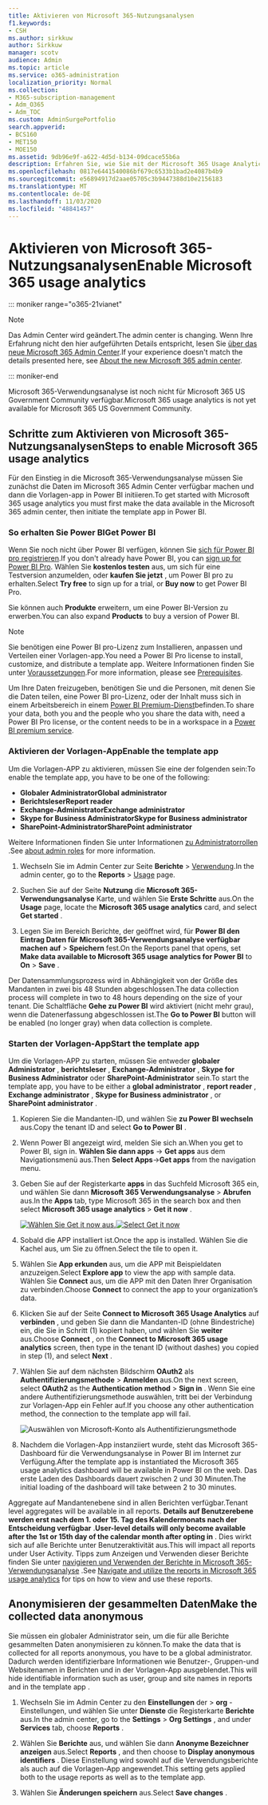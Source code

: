 ```yaml
---
title: Aktivieren von Microsoft 365-Nutzungsanalysen
f1.keywords:
- CSH
ms.author: sirkkuw
author: Sirkkuw
manager: scotv
audience: Admin
ms.topic: article
ms.service: o365-administration
localization_priority: Normal
ms.collection:
- M365-subscription-management
- Adm_O365
- Adm_TOC
ms.custom: AdminSurgePortfolio
search.appverid:
- BCS160
- MET150
- MOE150
ms.assetid: 9db96e9f-a622-4d5d-b134-09dcace55b6a
description: Erfahren Sie, wie Sie mit der Microsoft 365 Usage Analytics-Vorlagen-app in Power BI mit dem Sammeln von Daten für Ihren Mandanten beginnen.
ms.openlocfilehash: 0817e6441540086bf679c6533b1bad2e4087b4b9
ms.sourcegitcommit: e56894917d2aae05705c3b9447388d10e2156183
ms.translationtype: MT
ms.contentlocale: de-DE
ms.lasthandoff: 11/03/2020
ms.locfileid: "48841457"
---
```

# <a name="enable-microsoft-365-usage-analytics"></a><span data-ttu-id="2acf7-103">Aktivieren von Microsoft 365-Nutzungsanalysen</span><span class="sxs-lookup"><span data-stu-id="2acf7-103">Enable Microsoft 365 usage analytics</span></span>

::: moniker range="o365-21vianet"

> [!NOTE]
> <span data-ttu-id="2acf7-104">Das Admin Center wird geändert.</span><span class="sxs-lookup"><span data-stu-id="2acf7-104">The admin center is changing.</span></span> <span data-ttu-id="2acf7-105">Wenn Ihre Erfahrung nicht den hier aufgeführten Details entspricht, lesen Sie [über das neue Microsoft 365 Admin Center](https://docs.microsoft.com/microsoft-365/admin/microsoft-365-admin-center-preview?view=o365-21vianet).</span><span class="sxs-lookup"><span data-stu-id="2acf7-105">If your experience doesn't match the details presented here, see [About the new Microsoft 365 admin center](https://docs.microsoft.com/microsoft-365/admin/microsoft-365-admin-center-preview?view=o365-21vianet).</span></span>

::: moniker-end

<span data-ttu-id="2acf7-106">Microsoft 365-Verwendungsanalyse ist noch nicht für Microsoft 365 US Government Community verfügbar.</span><span class="sxs-lookup"><span data-stu-id="2acf7-106">Microsoft 365 usage analytics is not yet available for Microsoft 365 US Government Community.</span></span>
  
## <a name="steps-to-enable-microsoft-365-usage-analytics"></a><span data-ttu-id="2acf7-107">Schritte zum Aktivieren von Microsoft 365-Nutzungsanalysen</span><span class="sxs-lookup"><span data-stu-id="2acf7-107">Steps to enable Microsoft 365 usage analytics</span></span>

<span data-ttu-id="2acf7-108">Für den Einstieg in die Microsoft 365-Verwendungsanalyse müssen Sie zunächst die Daten im Microsoft 365 Admin Center verfügbar machen und dann die Vorlagen-app in Power BI initiieren.</span><span class="sxs-lookup"><span data-stu-id="2acf7-108">To get started with Microsoft 365 usage analytics you must first make the data available in the Microsoft 365 admin center, then initiate the template app in Power BI.</span></span>
  
### <a name="get-power-bi"></a><span data-ttu-id="2acf7-109">So erhalten Sie Power BI</span><span class="sxs-lookup"><span data-stu-id="2acf7-109">Get Power BI</span></span>

<span data-ttu-id="2acf7-110">Wenn Sie noch nicht über Power BI verfügen, können Sie [sich für Power BI pro registrieren](https://go.microsoft.com/fwlink/p/?linkid=845347).</span><span class="sxs-lookup"><span data-stu-id="2acf7-110">If you don't already have Power BI, you can [sign up for Power BI Pro](https://go.microsoft.com/fwlink/p/?linkid=845347).</span></span> <span data-ttu-id="2acf7-111">Wählen Sie **kostenlos testen** aus, um sich für eine Testversion anzumelden, oder **kaufen Sie jetzt** , um Power BI pro zu erhalten.</span><span class="sxs-lookup"><span data-stu-id="2acf7-111">Select **Try free** to sign up for a trial, or **Buy now** to get Power BI Pro.</span></span>
  
  
<span data-ttu-id="2acf7-112">Sie können auch **Produkte** erweitern, um eine Power BI-Version zu erwerben.</span><span class="sxs-lookup"><span data-stu-id="2acf7-112">You can also expand **Products** to buy a version of Power BI.</span></span> 

> [!NOTE]
> <span data-ttu-id="2acf7-113">Sie benötigen eine Power BI pro-Lizenz zum Installieren, anpassen und Verteilen einer Vorlagen-app.</span><span class="sxs-lookup"><span data-stu-id="2acf7-113">You need a Power BI Pro license to install, customize, and distribute a template app.</span></span> <span data-ttu-id="2acf7-114">Weitere Informationen finden Sie unter [Voraussetzungen](https://docs.microsoft.com/power-bi/service-template-apps-install-distribute?source=docs#prerequisites).</span><span class="sxs-lookup"><span data-stu-id="2acf7-114">For more information, please see [Prerequisites](https://docs.microsoft.com/power-bi/service-template-apps-install-distribute?source=docs#prerequisites).</span></span>

<span data-ttu-id="2acf7-115">Um Ihre Daten freizugeben, benötigen Sie und die Personen, mit denen Sie die Daten teilen, eine Power BI pro-Lizenz, oder der Inhalt muss sich in einem Arbeitsbereich in einem [Power BI Premium-Dienst](https://docs.microsoft.com/power-bi/service-premium-what-is)befinden.</span><span class="sxs-lookup"><span data-stu-id="2acf7-115">To share your data, both you and the people who you share the data with, need a Power BI Pro license, or the content needs to be in a workspace in a [Power BI premium service](https://docs.microsoft.com/power-bi/service-premium-what-is).</span></span> 
  
### <a name="enable-the-template-app"></a><span data-ttu-id="2acf7-116">Aktivieren der Vorlagen-App</span><span class="sxs-lookup"><span data-stu-id="2acf7-116">Enable the template app</span></span>

<span data-ttu-id="2acf7-117">Um die Vorlagen-APP zu aktivieren, müssen Sie eine der folgenden sein:</span><span class="sxs-lookup"><span data-stu-id="2acf7-117">To enable the template app, you have to be one of the following:</span></span> 
- <span data-ttu-id="2acf7-118">**Globaler Administrator**</span><span class="sxs-lookup"><span data-stu-id="2acf7-118">**Global administrator**</span></span>
- <span data-ttu-id="2acf7-119">**Berichtsleser**</span><span class="sxs-lookup"><span data-stu-id="2acf7-119">**Report reader**</span></span>
- <span data-ttu-id="2acf7-120">**Exchange-Administrator**</span><span class="sxs-lookup"><span data-stu-id="2acf7-120">**Exchange administrator**</span></span>
- <span data-ttu-id="2acf7-121">**Skype for Business Administrator**</span><span class="sxs-lookup"><span data-stu-id="2acf7-121">**Skype for Business administrator**</span></span>
- <span data-ttu-id="2acf7-122">**SharePoint-Administrator**</span><span class="sxs-lookup"><span data-stu-id="2acf7-122">**SharePoint administrator**</span></span> 
  
<span data-ttu-id="2acf7-123">Weitere Informationen finden Sie unter Informationen [zu Administratorrollen](../add-users/about-admin-roles.md) .</span><span class="sxs-lookup"><span data-stu-id="2acf7-123">See [about admin roles](../add-users/about-admin-roles.md) for more information.</span></span> 
  
1. <span data-ttu-id="2acf7-124">Wechseln Sie im Admin Center zur Seite **Berichte** \> <a href="https://go.microsoft.com/fwlink/p/?linkid=2074756" target="_blank">Verwendung</a>.</span><span class="sxs-lookup"><span data-stu-id="2acf7-124">In the admin center, go to the **Reports** \> <a href="https://go.microsoft.com/fwlink/p/?linkid=2074756" target="_blank">Usage</a> page.</span></span> 
    
2. <span data-ttu-id="2acf7-125">Suchen Sie auf der Seite **Nutzung** die **Microsoft 365-Verwendungsanalyse** Karte, und wählen Sie **Erste Schritte** aus.</span><span class="sxs-lookup"><span data-stu-id="2acf7-125">On the **Usage** page, locate the **Microsoft 365 usage analytics** card, and select **Get started** .</span></span>
    
3. <span data-ttu-id="2acf7-126">Legen Sie im Bereich Berichte, der geöffnet wird, für **Power BI den Eintrag Daten für Microsoft 365-Verwendungsanalyse verfügbar machen** **auf** \> **Speichern** fest.</span><span class="sxs-lookup"><span data-stu-id="2acf7-126">On the Reports panel that opens, set **Make data available to Microsoft 365 usage analytics for Power BI** to **On** \> **Save** .</span></span> 
  
<span data-ttu-id="2acf7-127">Der Datensammlungsprozess wird in Abhängigkeit von der Größe des Mandanten in zwei bis 48 Stunden abgeschlossen.</span><span class="sxs-lookup"><span data-stu-id="2acf7-127">The data collection process will complete in two to 48 hours depending on the size of your tenant.</span></span> <span data-ttu-id="2acf7-128">Die Schaltfläche **Gehe zu Power BI** wird aktiviert (nicht mehr grau), wenn die Datenerfassung abgeschlossen ist.</span><span class="sxs-lookup"><span data-stu-id="2acf7-128">The **Go to Power BI** button will be enabled (no longer gray) when data collection is complete.</span></span> 
    
### <a name="start-the-template-app"></a><span data-ttu-id="2acf7-129">Starten der Vorlagen-App</span><span class="sxs-lookup"><span data-stu-id="2acf7-129">Start the template app</span></span>

<span data-ttu-id="2acf7-130">Um die Vorlagen-APP zu starten, müssen Sie entweder **globaler Administrator** , **berichtsleser** , **Exchange-Administrator** , **Skype for Business Administrator** oder **SharePoint-Administrator** sein.</span><span class="sxs-lookup"><span data-stu-id="2acf7-130">To start the template app, you have to be either a **global administrator** , **report reader** , **Exchange administrator** , **Skype for Business administrator** , or **SharePoint administrator** .</span></span> 
  
1. <span data-ttu-id="2acf7-131">Kopieren Sie die Mandanten-ID, und wählen Sie **zu Power BI wechseln** aus.</span><span class="sxs-lookup"><span data-stu-id="2acf7-131">Copy the tenant ID and select **Go to Power BI** .</span></span>
    
2.  <span data-ttu-id="2acf7-132">Wenn Power BI angezeigt wird, melden Sie sich an.</span><span class="sxs-lookup"><span data-stu-id="2acf7-132">When you get to Power BI, sign in.</span></span> <span data-ttu-id="2acf7-133">**Wählen Sie dann apps** -> **Get apps** aus dem Navigationsmenü aus.</span><span class="sxs-lookup"><span data-stu-id="2acf7-133">Then **Select Apps**->**Get apps** from the navigation menu.</span></span>    
  
3. <span data-ttu-id="2acf7-134">Geben Sie auf der Registerkarte **apps** in das Suchfeld Microsoft 365 ein, und wählen Sie dann **Microsoft 365 Verwendungsanalyse** \> **Abrufen** aus.</span><span class="sxs-lookup"><span data-stu-id="2acf7-134">In the **Apps** tab, type Microsoft 365 in the search box and then select **Microsoft 365 usage analytics** \> **Get it now** .</span></span>

    <span data-ttu-id="2acf7-135">[![Wählen Sie Get it now aus.](../../media/78102250-9874-4a32-8365-436f13560b52.png)](https://app.powerbi.com/groups/me/getapps/services/cia_microsoft365.microsoft-365-usage-analytics)</span><span class="sxs-lookup"><span data-stu-id="2acf7-135">[![Select Get it now](../../media/78102250-9874-4a32-8365-436f13560b52.png)](https://app.powerbi.com/groups/me/getapps/services/cia_microsoft365.microsoft-365-usage-analytics)</span></span>
    
4.  <span data-ttu-id="2acf7-136">Sobald die APP installiert ist.</span><span class="sxs-lookup"><span data-stu-id="2acf7-136">Once the app is installed.</span></span> <span data-ttu-id="2acf7-137">Wählen Sie die Kachel aus, um Sie zu öffnen.</span><span class="sxs-lookup"><span data-stu-id="2acf7-137">Select the tile to open it.</span></span>

5.  <span data-ttu-id="2acf7-138">Wählen Sie **App erkunden** aus, um die APP mit Beispieldaten anzuzeigen.</span><span class="sxs-lookup"><span data-stu-id="2acf7-138">Select **Explore app** to view the app with sample data.</span></span> <span data-ttu-id="2acf7-139">Wählen Sie **Connect** aus, um die APP mit den Daten Ihrer Organisation zu verbinden.</span><span class="sxs-lookup"><span data-stu-id="2acf7-139">Choose **Connect** to connect the app to your organization’s data.</span></span>

6.  <span data-ttu-id="2acf7-140">Klicken Sie auf der Seite **Connect to Microsoft 365 Usage Analytics** auf **verbinden** , und geben Sie dann die Mandanten-ID (ohne Bindestriche) ein, die Sie in Schritt (1) kopiert haben, und wählen Sie **weiter** aus.</span><span class="sxs-lookup"><span data-stu-id="2acf7-140">Choose **Connect** , on the **Connect to Microsoft 365 usage analytics** screen, then type in the tenant ID (without dashes) you copied in step (1), and select **Next** .</span></span>
    
7. <span data-ttu-id="2acf7-141">Wählen Sie auf dem nächsten Bildschirm **OAuth2** als **Authentifizierungsmethode** \> **Anmelden** aus.</span><span class="sxs-lookup"><span data-stu-id="2acf7-141">On the next screen, select **OAuth2** as the **Authentication method** \> **Sign in** .</span></span> <span data-ttu-id="2acf7-142">Wenn Sie eine andere Authentifizierungsmethode auswählen, tritt bei der Verbindung zur Vorlagen-App ein Fehler auf.</span><span class="sxs-lookup"><span data-stu-id="2acf7-142">If you choose any other authentication method, the connection to the template app will fail.</span></span>
    
    ![Auswählen von Microsoft-Konto als Authentifizierungsmethode](../../media/ab6f0463-c3f7-4088-a605-67c699fa86adnew.png)
  
8. <span data-ttu-id="2acf7-144">Nachdem die Vorlagen-App instanziiert wurde, steht das Microsoft 365-Dashboard für die Verwendungsanalyse in Power BI im Internet zur Verfügung.</span><span class="sxs-lookup"><span data-stu-id="2acf7-144">After the template app is instantiated the Microsoft 365 usage analytics dashboard will be available in Power BI on the web.</span></span> <span data-ttu-id="2acf7-145">Das erste Laden des Dashboards dauert zwischen 2 und 30 Minuten.</span><span class="sxs-lookup"><span data-stu-id="2acf7-145">The initial loading of the dashboard will take between 2 to 30 minutes.</span></span>
  
<span data-ttu-id="2acf7-146">Aggregate auf Mandantenebene sind in allen Berichten verfügbar.</span><span class="sxs-lookup"><span data-stu-id="2acf7-146">Tenant level aggregates will be available in all reports.</span></span> <span data-ttu-id="2acf7-147">**Details auf Benutzerebene werden erst nach dem 1. oder 15. Tag des Kalendermonats nach der Entscheidung verfügbar** .</span><span class="sxs-lookup"><span data-stu-id="2acf7-147">**User-level details will only become available after the 1st or 15th day of the calendar month after opting in** .</span></span> <span data-ttu-id="2acf7-148">Dies wirkt sich auf alle Berichte unter Benutzeraktivität aus.</span><span class="sxs-lookup"><span data-stu-id="2acf7-148">This will impact all reports under User Activity.</span></span> <span data-ttu-id="2acf7-149">Tipps zum Anzeigen und Verwenden dieser Berichte finden Sie unter [navigieren und Verwenden der Berichte in Microsoft 365-Verwendungsanalyse](navigate-and-utilize-reports.md) .</span><span class="sxs-lookup"><span data-stu-id="2acf7-149">See [Navigate and utilize the reports in Microsoft 365 usage analytics](navigate-and-utilize-reports.md) for tips on how to view and use these reports.</span></span>
    
## <a name="make-the-collected-data-anonymous"></a><span data-ttu-id="2acf7-150">Anonymisieren der gesammelten Daten</span><span class="sxs-lookup"><span data-stu-id="2acf7-150">Make the collected data anonymous</span></span>

<span data-ttu-id="2acf7-151">Sie müssen ein globaler Administrator sein, um die für alle Berichte gesammelten Daten anonymisieren zu können.</span><span class="sxs-lookup"><span data-stu-id="2acf7-151">To make the data that is collected for all reports anonymous, you have to be a global administrator.</span></span> <span data-ttu-id="2acf7-152">Dadurch werden identifizierbare Informationen wie Benutzer-, Gruppen-und Websitenamen in Berichten und in der Vorlagen-App ausgeblendet.</span><span class="sxs-lookup"><span data-stu-id="2acf7-152">This will hide identifiable information such as user, group and site names in reports and in the template app .</span></span>
  
1. <span data-ttu-id="2acf7-153">Wechseln Sie im Admin Center zu den **Einstellungen** der \> **org** -Einstellungen, und wählen Sie unter **Dienste** die Registerkarte **Berichte** aus.</span><span class="sxs-lookup"><span data-stu-id="2acf7-153">In the admin center, go to the **Settings** \> **Org Settings** , and under **Services** tab, choose **Reports** .</span></span>
    
2. <span data-ttu-id="2acf7-154">Wählen Sie **Berichte** aus, und wählen Sie dann **Anonyme Bezeichner anzeigen** aus.</span><span class="sxs-lookup"><span data-stu-id="2acf7-154">Select **Reports** , and then choose to **Display anonymous identifiers** .</span></span> <span data-ttu-id="2acf7-155">Diese Einstellung wird sowohl auf die Verwendungsberichte als auch auf die Vorlagen-App angewendet.</span><span class="sxs-lookup"><span data-stu-id="2acf7-155">This setting gets applied both to the usage reports as well as to the template app.</span></span>
  
3. <span data-ttu-id="2acf7-156">Wählen Sie **Änderungen speichern** aus.</span><span class="sxs-lookup"><span data-stu-id="2acf7-156">Select **Save changes** .</span></span>
